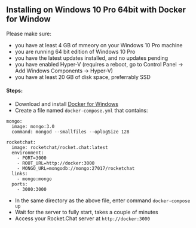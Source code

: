 ## Installing on Windows 10 Pro 64bit with Docker for Window

Please make sure:

* you have at least 4 GB of mmeory on your Windows 10 Pro machine
* you are running 64 bit edition of Windows 10 Pro 
* you have the latest updates installed, and no updates pending
* you have enabled Hyper-V (requires a reboot, go to Control Panel -> Add Windows Components -> Hyper-V)
* you have at least 20 GB of disk space, preferrably SSD

#### Steps:

* Download and install [Docker for Windows](https://docs.docker.com/docker-for-windows/)
* Create a file named `docker-compose.yml` that contains:
```
mongo:
  image: mongo:3.0
  command: mongod --smallfiles --oplogSize 128

rocketchat:
  image: rocketchat/rocket.chat:latest
  environment:
    - PORT=3000
    - ROOT_URL=http://docker:3000
    - MONGO_URL=mongodb://mongo:27017/rocketchat
  links:
    - mongo:mongo
  ports:
    - 3000:3000
```
* In the same directory as the above file, enter command `docker-compose up`
* Wait for the server to fully start, takes a couple of minutes
* Access your Rocket.Chat server at `http://docker:3000`
